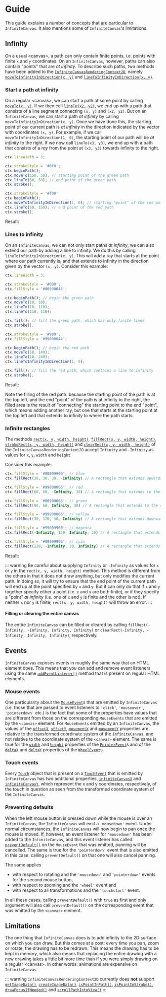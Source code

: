 # Guide

This guide explains a number of concepts that are particular to `InfiniteCanvas`. It also mentions some of `InfiniteCanvas`'s limitations.

## Infinity

On a usual &lt;canvas&gt;, a path can only contain finite points, i.e. points with finite `x` and `y` coordinates. On an `InfiniteCanvas`, however, paths can also contain "points" that are _at infinity_. To describe such paths, two methods have been added to the [`InfiniteCanvasRenderingContext2D`](/api/interfaces/InfiniteCanvasRenderingContext2D), namely [`moveToInfinityInDirection(x, y)`](/api/interfaces/InfiniteCanvasRenderingContext2D.html#movetoinfinityindirection) and [`lineToInfinityInDirection(x, y)`](/api/interfaces/InfiniteCanvasRenderingContext2D.html#linetoinfinityindirection).

### Start a path at infinity

On a regular &lt;canvas&gt;, we can start a path at some point by calling [`moveTo(x, y)`](https://developer.mozilla.org/en-US/docs/Web/API/CanvasRenderingContext2D/moveTo). If we then call [`lineTo(x2, y2)`](https://developer.mozilla.org/en-US/docs/Web/API/CanvasRenderingContext2D/lineTo), we end up with a path that consists of a line segment connecting `(x, y)` and `(x2, y2)`. But on an `InfiniteCanvas`, we can start a path _at infinity_ by calling `moveToInfinityInDirection(x, y)`. Once we have done this, the starting point of our current path is _at infinity_ in the direction indicated by the vector with coordinates `(x, y)`. For example, if we call `moveToInfinityInDirection(1, 0)`, the starting point of our path will be _at infinity_ to the right. If we now call `lineTo(x3, y3)`, we end up with a path that consists of a _ray_ from the point at `(x3, y3)` towards infinity to the right.

```js
ctx.lineWidth = 3;

ctx.strokeStyle = '#0f0';
ctx.beginPath();
ctx.moveTo(150, 50); // starting point of the green path
ctx.lineTo(50, 50); // end point of the green path
ctx.stroke();

ctx.strokeStyle = '#f00'
ctx.beginPath();
ctx.moveToInfinityInDirection(1, 0); // starting "point" of the red path
ctx.lineTo(50, 150); // end point of the red path
ctx.stroke();
```

Result:

<inf-example example-id="start-path-at-infinity" />

### Lines to infinity

On an `InfiniteCanvas`, we can not only start paths _at infinity_, we can also extend our path by adding a line to infinity. We do this by calling `lineToInfinityInDirection(x, y)`. This will add a ray that starts at the point where our path currently is, and that extends to infinity in the direction given by the vector `(x, y)`. Consider this example:

```js
ctx.lineWidth = 3;

ctx.strokeStyle = '#090';
ctx.fillStyle = '#00990044';

ctx.beginPath(); // begin the green path
ctx.moveTo(10, 10);
ctx.lineTo(10, 110);
ctx.lineTo(110, 110);

ctx.fill(); // fill the green path, which has only finite lines
ctx.stroke();

ctx.strokeStyle = '#900';
ctx.fillStyle = '#99000044';

ctx.beginPath(); // begin the red path
ctx.moveTo(10, 140);
ctx.lineTo(10, 240);
ctx.lineToInfinityInDirection(1, 0);

ctx.fill(); // fill the red path, which contains a line to infinity
ctx.stroke();
```

Result:

<inf-example example-id="line-to-infinity" />

Note the filling of the red path: because the starting point of the path is at the top left, and the end "point" of the path is at infinity to the right, the filled area is the result of "connecting" the starting point to the end "point", which means adding another ray, but one that starts at the starting point at the top left and that extends to infinity to where the path starts.

### Infinite rectangles

The methods [`rect(x, y, width, height)`](https://developer.mozilla.org/en-US/docs/Web/API/CanvasRenderingContext2D/rect), [`fillRect(x, y, width, height)`](https://developer.mozilla.org/en-US/docs/Web/API/CanvasRenderingContext2D/fillRect), [`strokeRect(x, y, width, height)`](https://developer.mozilla.org/en-US/docs/Web/API/CanvasRenderingContext2D/strokeRect) and [`clearRect(x, y, width, height)`](https://developer.mozilla.org/en-US/docs/Web/API/CanvasRenderingContext2D/clearRect) of the `InfiniteCanvasRenderingContext2D` accept `Infinity` and `-Infinity` as values for `x`, `y`, `width` and `height`.

Consider this example: 

```js
ctx.fillStyle = '#00009966'; // blue
ctx.fillRect(30, 30, 30, -Infinity) // A rectangle that extends upwards indefinitely

ctx.fillStyle = '#99000066'; // red
ctx.fillRect(60, 60, -Infinity, 30) // A rectangle that extends to the left indefinitely

ctx.fillStyle = '#00990066'; // green
ctx.fillRect(90, 60, Infinity, 30) // A rectangle that extends to the right indefinitely

ctx.fillStyle = '#99990066'; // yellow
ctx.fillRect(30, 120, 30, Infinity) // A rectangle that extends downwards indefinitely

ctx.fillStyle = '#99009966'; // magenta
ctx.fillRect(-Infinity, 150, Infinity, 30) // A rectangle that extends both left and right indefinitely

ctx.fillStyle = '#00999966'; // cyan
ctx.fillRect(120, -Infinity, 30, Infinity) // A rectangle that extends both upwards and downwards indefinitely

```

Result:

<inf-example example-id="infinite-rectangles-1" />

::: warning
Be careful about supplying `Infinity` or `-Infinity` as values for `x` or `y` in the `rect(x, y, width, height)` method. This method is different from the others in that it does not draw anything, but only modifies the current path. In doing so, it will try to ensure that the end point of the current path will end up at the point specified by `x` and `y`. But it can only do that if `x` and `y` together specify either a point (i.e. `x` and `y` are both finite), or if they specify a "point" _at infinity_ (i.e. one of `x` and `y` is finite and the other is not). If neither `x` nor `y` is finite, `rect(x, y, width, height)` will throw an error.
:::

#### Filling or clearing the entire canvas

The entire `InfiniteCanvas` can be filled or cleared by calling `fillRect(-Infinity, -Infinity, Infinity, Infinity)` or `clearRect(-Infinity, -Infinity, Infinity, Infinity)`, respectively.

## Events

`InfiniteCanvas` exposes events in roughly the same way that an HTML element does. This means that you can add and remove event listeners using the same [`addEventListener()`](https://developer.mozilla.org/en-US/docs/Web/API/EventTarget/addEventListener) method that is present on regular HTML elements.

### Mouse events

One particularity about the [`MouseEvent`](https://developer.mozilla.org/en-US/docs/Web/API/MouseEvent)s that are emitted by `InfiniteCanvas` (i.e. those that are passed to event listeners to `'click'`, `'mouseover'`, `'pointerdown'` etc.) is the fact that some of the properties have values that are different from those on the corresponding `MouseEvents` that are emitted by the `<canvas>` element. For `MouseEvents` emitted by an `InfiniteCanvas`, the values of the [`offsetX`](https://developer.mozilla.org/en-US/docs/Web/API/MouseEvent/offsetX), [`offsetY`](https://developer.mozilla.org/en-US/docs/Web/API/MouseEvent/offsetY), [`movementX`](https://developer.mozilla.org/en-US/docs/Web/API/MouseEvent/movementX) and [`movementY`](https://developer.mozilla.org/en-US/docs/Web/API/MouseEvent/movementY) properties are relative to the transformed coordinate system of the `InfiniteCanvas`, and not relative to the coordinate system of the `<canvas>` element. The same is true for the [`width`](https://developer.mozilla.org/en-US/docs/Web/API/PointerEvent/width) and [`height`](https://developer.mozilla.org/en-US/docs/Web/API/PointerEvent/height) properties of the [`PointerEvent`](https://developer.mozilla.org/en-US/docs/Web/API/PointerEvent)s and of the [`deltaX`](https://developer.mozilla.org/en-US/docs/Web/API/WheelEvent/deltaX) and [`deltaY`](https://developer.mozilla.org/en-US/docs/Web/API/WheelEvent/deltaY) properties of the [`WheelEvent`](https://developer.mozilla.org/en-US/docs/Web/API/WheelEvent)s.

### Touch events

Every [`Touch`](https://developer.mozilla.org/en-US/docs/Web/API/Touch) object that is present on a [`TouchEvent`](https://developer.mozilla.org/en-US/docs/Web/API/TouchEvent) that is emitted by `InfiniteCanvas` has two additional properties, [`infiniteCanvasX`](/api/interfaces/InfiniteCanvasTouch.html#infinitecanvasx) and [`infiniteCanvasY`](/api/interfaces/InfiniteCanvasTouch.html#infinitecanvasy), which represent the x and y coordinates, respectively, of the touch in question as seen from the transformed coordinate system of the `InfiniteCanvas`.

### Preventing defaults

When the left mouse button is pressed down while the mouse is over an `InfiniteCanvas`, the `InfiniteCanvas` will emit a `'mousedown'` event. Under normal circumstances, the `InfiniteCanvas` will now begin to pan once the mouse is moved. If, however, an event listener for `'mousedown'` has been added to the `InfiniteCanvas`, and this event listener has called [`preventDefault()`](/api/interfaces/InfiniteCanvasEventWithDefaultBehavior.html#preventdefault) on the `MouseEvent` that was emitted, panning will be cancelled. The same is true for the `'pointerdown'` event that is also emitted in this case: calling `preventDefault()` on that one will also cancel panning.

The same applies
- with respect to rotating and the `'mousedown'` and `'pointerdown'` events for the second mouse button,
- with respect to zooming and the `'wheel'` event and
- with respect to all transformations and the `'touchstart'` event.

In all these cases, calling `preventDefault()` with `true` as first and only argument will also call `preventDefault()` on the corresponding event that was emitted by the `<canvas>` element.

## Limitations

The one thing that `InfiniteCanvas` does is to add infinity to the 2D surface on which you can draw. But this comes at a cost: every time you pan, zoom or rotate, the drawing has to be redrawn. This means the drawing has to be kept in memory, which also means that replacing the entire drawing with a new drawing takes a little bit more time than if you were simply drawing on a regular &lt;canvas&gt;. In other words: animations are expensive on `InfiniteCanvas`.

::: warning
`InfiniteCanvasRenderingContext2D` currently does **not** support [`getImageData()`](https://developer.mozilla.org/en-US/docs/Web/API/CanvasRenderingContext2D/getImageData), [`createImageData()`](https://developer.mozilla.org/en-US/docs/Web/API/CanvasRenderingContext2D/createImageData), [`isPointInPath()`](https://developer.mozilla.org/en-US/docs/Web/API/CanvasRenderingContext2D/isPointInPath), [`isPointInStroke()`](https://developer.mozilla.org/en-US/docs/Web/API/CanvasRenderingContext2D/isPointInStroke), [`drawFocusIfNeeded()`](https://developer.mozilla.org/en-US/docs/Web/API/CanvasRenderingContext2D/drawFocusIfNeeded) and [`scrollPathIntoView()`](https://developer.mozilla.org/en-US/docs/Web/API/CanvasRenderingContext2D/scrollPathIntoView)
:::